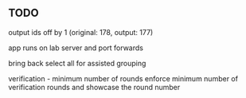 
## TODO

output ids off by 1 (original: 178, output: 177)

app runs on lab server and port forwards

bring back select all for assisted grouping

verification - minimum number of rounds
enforce minimum number of verification rounds and showcase the round number